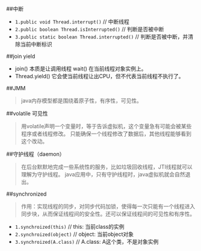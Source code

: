 ##中断
+ `1.public void Thread.interrupt()` // 中断线程
+ `2.public boolean Thread.isInterrupted()` // 判断是否被中断
+ `3.public static boolean Thread.interrupted()` // 判断是否被中断，并清除当前中断标识

##join yield
 + join() 本质是让调用线程 wait() 在当前线程对象实例上。
 + Thread.yield() 它会使当前线程让出CPU，但不代表当前线程不执行了。
 
##JMM
> java内存模型都是围绕着原子性，有序性，可见性。

##volatile 可见性
> 用volatile声明一个变量时，等于告诉虚拟机，这个变量急有可能会被某些程序或者线程修改。
> 只能确保一个线程修改了数据后，其他线程能够看到这个改动。

##守护线程（daemon）
> 在后台默默地完成一些系统性的服务，比如垃圾回收线程，JTI线程就可以理解为守护线程。
> java应用中，只有守护线程时，java虚拟机就会自然退出。

##synchronized
> 作用：实现线程的同步，对同步代码加锁，使得每一次只能有一个线程进入同步块，从而保证线程间的安全性。还可以保证线程间的可见性和有序性。
+ `1.synchroized(this)` // this: 当前class的实例
+ `2.synchroized(object)` // object: 当前object对象
+ `3.synchroized(A.class)` // A.class: A这个类，不是对象实例


